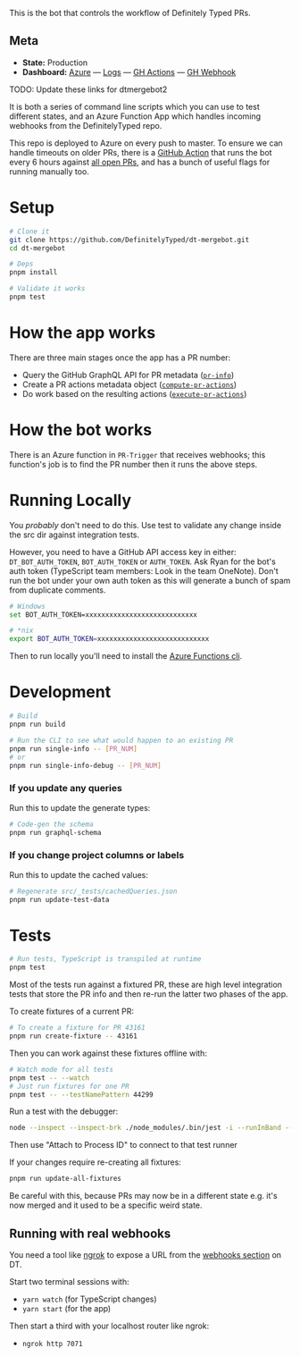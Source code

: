 This is the bot that controls the workflow of Definitely Typed PRs.

## Meta

* __State:__ Production
* __Dashboard:__ [Azure](https://ms.portal.azure.com/#@72f988bf-86f1-41af-91ab-2d7cd011db47/resource/subscriptions/57bfeeed-c34a-4ffd-a06b-ccff27ac91b8/resourceGroups/dtmergebot/providers/Microsoft.Web/sites/DTMergeBot) — [Logs](https://ms.portal.azure.com/#blade/WebsitesExtension/FunctionsIFrameBlade/id/%2Fsubscriptions%2F57bfeeed-c34a-4ffd-a06b-ccff27ac91b8%2FresourceGroups%2Fdtmergebot%2Fproviders%2FMicrosoft.Web%2Fsites%2FDTMergeBot) — [GH Actions](https://github.com/DefinitelyTyped/dt-mergebot/actions) — [GH Webhook](https://github.com/DefinitelyTyped/DefinitelyTyped/settings/hooks/193097250)

TODO: Update these links for dtmergebot2

It is both a series of command line scripts which you can use to test different states, and an Azure Function App which handles incoming webhooks from the DefinitelyTyped repo.

This repo is deployed to Azure on every push to master.
To ensure we can handle timeouts on older PRs, there is a [GitHub Action](https://github.com/DefinitelyTyped/dt-mergebot/actions) that runs the bot every 6 hours against [all open PRs](./src/run.ts), and has a bunch of useful flags for running manually too.

# Setup

```sh
# Clone it
git clone https://github.com/DefinitelyTyped/dt-mergebot.git
cd dt-mergebot

# Deps
pnpm install

# Validate it works
pnpm test
```

# How the app works

There are three main stages once the app has a PR number:

* Query the GitHub GraphQL API for PR metadata ([`pr-info`](src/pr-info.ts))
* Create a PR actions metadata object ([`compute-pr-actions`](src/compute-pr-actions.ts))
* Do work based on the resulting actions ([`execute-pr-actions`](src/execute-pr-actions.ts))

# How the bot works

There is an Azure function in `PR-Trigger` that receives webhooks; this function's job is to find the PR number then it runs the above steps.

# Running Locally

You _probably_ don't need to do this. Use test to validate any change inside the src dir against integration tests.

However, you need to have a GitHub API access key in either: `DT_BOT_AUTH_TOKEN`, `BOT_AUTH_TOKEN` or `AUTH_TOKEN`.
Ask Ryan for the bot's auth token (TypeScript team members: Look in the team OneNote).
Don't run the bot under your own auth token as this will generate a bunch of spam from duplicate comments.

```sh
# Windows
set BOT_AUTH_TOKEN=xxxxxxxxxxxxxxxxxxxxxxxxxxxx

# *nix
export BOT_AUTH_TOKEN=xxxxxxxxxxxxxxxxxxxxxxxxxxxx
```

Then to run locally you'll need to install the [Azure Functions cli](https://docs.microsoft.com/en-us/azure/azure-functions/functions-run-local?tabs=macos%2Ccsharp%2Cbash).

# Development

```sh
# Build
pnpm run build

# Run the CLI to see what would happen to an existing PR
pnpm run single-info -- [PR_NUM]
# or
pnpm run single-info-debug -- [PR_NUM]
```

### If you update any queries

Run this to update the generate types:

```sh
# Code-gen the schema
pnpm run graphql-schema
```

### If you change project columns or labels

Run this to update the cached values:

```sh
# Regenerate src/_tests/cachedQueries.json
pnpm run update-test-data
```

# Tests

```sh
# Run tests, TypeScript is transpiled at runtime
pnpm test
```

Most of the tests run against a fixtured PR, these are high level integration tests that store the PR info and then re-run the latter two phases of the app.

To create fixtures of a current PR:

```sh
# To create a fixture for PR 43161
pnpm run create-fixture -- 43161
```

Then you can work against these fixtures offline with:

```sh
# Watch mode for all tests
pnpm test -- --watch
# Just run fixtures for one PR
pnpm test -- --testNamePattern 44299
```

Run a test with the debugger:

```sh
node --inspect --inspect-brk ./node_modules/.bin/jest -i --runInBand --testNamePattern 44299
```

Then use "Attach to Process ID" to connect to that test runner

If your changes require re-creating all fixtures:

```sh
pnpm run update-all-fixtures
```

Be careful with this, because PRs may now be in a different state e.g. it's now merged and it used to be a specific
weird state.

## Running with real webhooks

You need a tool like [ngrok](https://ngrok.com) to expose a URL from the [webhooks section](https://github.com/DefinitelyTyped/DefinitelyTyped/settings/hooks/new) on DT. 

Start two terminal sessions with:

- `yarn watch` (for TypeScript changes)
- `yarn start` (for the app)

Then start a third with your localhost router like ngrok:

- `ngrok http 7071`
